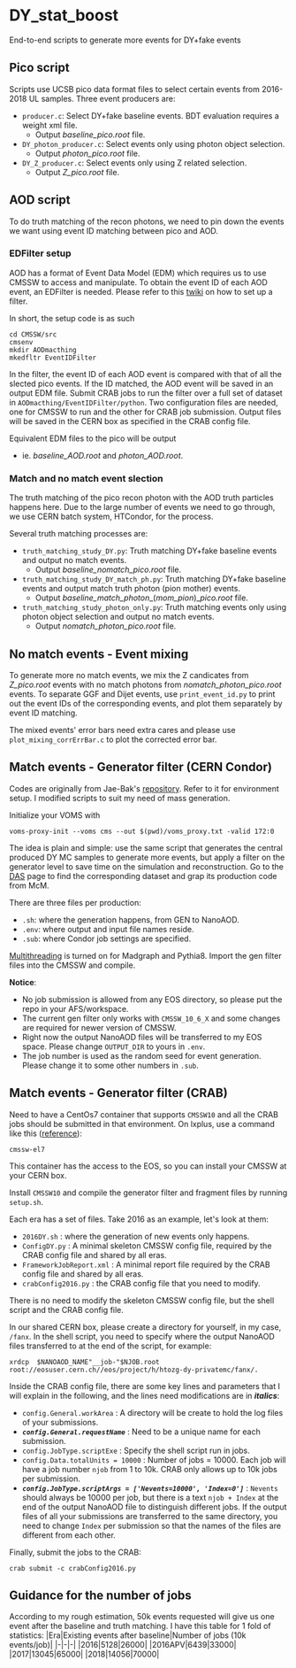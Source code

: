 # DY_stat_boost
End-to-end scripts to generate more events for DY+fake events
## Pico script
Scripts use UCSB pico data format files to select certain events from 2016-2018 UL samples. Three event producers are:

* `producer.c`: Select DY+fake baseline events. BDT evaluation requires a weight xml file.
  * Output _baseline_pico.root_ file.
* `DY_photon_producer.c`: Select events only using photon object selection.
  * Output _photon_pico.root_ file.
* `DY_Z_producer.c`: Select events only using Z related selection.
  * Output _Z_pico.root_ file.

## AOD script
To do truth matching of the recon photons, we need to pin down the events we want using event ID matching between pico and AOD.
### EDFilter setup
AOD has a format of Event Data Model (EDM) which requires us to use CMSSW to access and manipulate. To obtain the event ID of each AOD event, an EDFilter is needed. Please refer to this [twiki](https://twiki.cern.ch/twiki/bin/view/CMSPublic/SWGuideSkeletonCodeGenerator) on how to set up a filter.

In short, the setup code is as such
```
cd CMSSW/src
cmsenv
mkdir AODmacthing
mkedfltr EventIDFilter
```

In the filter, the event ID of each AOD event is compared with that of all the slected pico events. If the ID matched, the AOD event will be saved in an output EDM file. Submit CRAB jobs to run the filter over a full set of dataset in `AODmacthing/EventIDFilter/python`. Two configuration files are needed, one for CMSSW to run and the other for CRAB job submission. Output files will be saved in the CERN box as specified in the CRAB config file.

Equivalent EDM files to the pico will be output 
  * ie. _baseline_AOD.root_ and _photon_AOD.root_.

### Match and no match event slection
The truth matching of the pico recon photon with the AOD truth particles happens here. Due to the large number of events we need to go through, we use CERN batch system, HTCondor, for the process.

Several truth matching processes are:

* `truth_matching_study_DY.py`: Truth matching DY+fake baseline events and output no match events.
  * Output _baseline_nomatch_pico.root_ file.
* `truth_matching_study_DY_match_ph.py`: Truth matching DY+fake baseline events and output match truth photon (pion mother) events.
  * Output _baseline_match_photon__(_mom_pion_)__pico.root_ file.
* `truth_matching_study_photon_only.py`: Truth matching events only using photon object selection and output no match events.
  * Output _nomatch_photon_pico.root_ file.

## No match events - Event mixing
To generate more no match events, we mix the Z candicates from _Z_pico.root_ events with no match photons from _nomatch_photon_pico.root_ events. To separate GGF and Dijet events, use `print_event_id.py` to print out the event IDs of the corresponding events, and plot them separately by event ID matching.

The mixed events' error bars need extra cares and please use `plot_mixing_corrErrBar.c` to plot the corrected error bar.

## Match events - Generator filter (CERN Condor)
Codes are originally from Jae-Bak's [repository](https://github.com/jaebak/produceMC/tree/UL). Refer to it for environment setup. I modified scripts to suit my need of mass generation.

Initialize your VOMS with
```
voms-proxy-init --voms cms --out $(pwd)/voms_proxy.txt -valid 172:0
```

The idea is plain and simple: use the same script that generates the central produced DY MC samples to generate more events, but apply a filter on the generator level to save time on the simulation and reconstruction. Go to the [DAS](https://cmsweb.cern.ch/das/) page to find the corresponding dataset and grap its production code from McM.

There are three files per production:
* `.sh`: where the generation happens, from GEN to NanoAOD.
* `.env`: where output and input file names reside.
* `.sub`: where Condor job settings are specified.

[Multithreading](https://twiki.cern.ch/twiki/bin/view/CMSPublic/WorkBookGenMultithread) is turned on for Madgraph and Pythia8. Import the gen filter files into the CMSSW and compile. 

__Notice__:
* No job submission is allowed from any EOS directory, so please put the repo in your AFS/workspace.
* The current gen filter only works with `CMSSW_10_6_X` and some changes are required for newer version of CMSSW.
* Right now the output NanoAOD files will be transferred to my EOS space. Please change `OUTPUT_DIR` to yours in `.env`.
* The job number is used as the random seed for event generation. Please change it to some other numbers in `.sub`.

## Match events - Generator filter (CRAB)
Need to have a CentOs7 container that supports `CMSSW10` and all the CRAB jobs should be submitted in that environment.
On lxplus, use a command like this ([reference](https://cms-sw.github.io/singularity.html)):
```
cmssw-el7
```

This container has the access to the EOS, so you can install your CMSSW at your CERN box.

Install `CMSSW10` and compile the generator filter and fragment files by running `setup.sh`.

Each era has a set of files. Take 2016 as an example, let's look at them:
* `2016DY.sh` : where the generation of new events only happens.
* `ConfigDY.py` : A minimal skeleton CMSSW config file, required by the CRAB config file and shared by all eras.
* `FrameworkJobReport.xml` : A minimal report file required by the CRAB config file and shared by all eras.
* `crabConfig2016.py` : the CRAB config file that you need to modify.

There is no need to modify the skeleton CMSSW config file, but the shell script and the CRAB config file.

In our shared CERN box, please create a directory for yourself, in my case, `/fanx`. In the shell script, you need to specify where the output NanoAOD files transferred to at the end of the script, for example:
```
xrdcp  $NANOAOD_NAME"__job-"$NJOB.root root://eosuser.cern.ch//eos/project/h/htozg-dy-privatemc/fanx/.
```

Inside the CRAB config file, there are some key lines and parameters that I will explain in the following, and the lines need modifications are in ***italics***:
* `config.General.workArea` : A directory will be create to hold the log files of your submissions.
* ***`config.General.requestName`*** : Need to be a unique name for each submission.
* `config.JobType.scriptExe` : Specify the shell script run in jobs.
* `config.Data.totalUnits = 10000` : Number of jobs = 10000. Each job will have a job number `njob` from 1 to 10k. CRAB only allows up to 10k jobs per submission.
* ***`config.JobType.scriptArgs = ['Nevents=10000', 'Index=0']`*** : `Nevents` should always be 10000 per job, but there is a text `njob + Index` at the end of the output NanoAOD file to distinguish different jobs. If the output files of all your submissions are transferred to the same directory, you need to change `Index` per submission so that the names of the files are different from each other.

Finally, submit the jobs to the CRAB:

```
crab submit -c crabConfig2016.py
```
## Guidance for the number of jobs

According to my rough estimation, 50k events requested will give us one event after the baseline and truth matching. I have this table for 1 fold of statistics:
|Era|Existing events after baseline|Number of jobs (10k events/job)|
|-|-|-|
|2016|5128|26000|
|2016APV|6439|33000|
|2017|13045|65000|
|2018|14056|70000|

